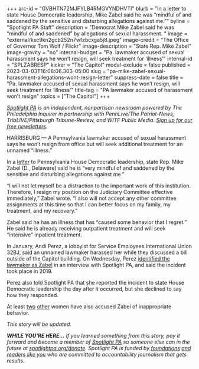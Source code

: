 +++
arc-id = "GVBHTN72MJFYLB4RMGVYNDHVTI"
blurb = "In a letter to state House Democratic leadership, Mike Zabel said he was “mindful of and saddened by the sensitive and disturbing allegations against me.”"
byline = "Spotlight PA Staff"
description = "Democrat Mike Zabel said he was “mindful of and saddened” by allegations of sexual harassment. "
image = "external/kxc9kn2gcb252n7wfzbcxga5j8.jpeg"
image-credit = "The Office of Governor Tom Wolf / Flickr"
image-description = "State Rep. Mike Zabel"
image-gravity = "no"
internal-budget = "Pa. lawmaker accused of sexual harassment says he won’t resign, will seek treatment for ‘illness’"
internal-id = "SPLZABRESP"
kicker = "The Capitol"
modal-exclude = false
published = 2023-03-03T16:08:06.303-05:00
slug = "pa-mike-zabel-sexual-harassment-allegations-wont-resign-letter"
suppress-date = false
title = "Pa. lawmaker accused of sexual harassment says he won’t resign, will seek treatment for ‘illness’"
title-tag = "PA lawmaker accused of harassment won’t resign"
topics = ["The Capitol"]
+++

<a href="https://www.spotlightpa.org/"><i>Spotlight PA</i></a><i> is an independent, nonpartisan newsroom powered by The Philadelphia Inquirer in partnership with PennLive/The Patriot-News, TribLIVE/Pittsburgh Tribune-Review, and WITF Public Media. </i><a href="https://www.spotlightpa.org/newsletters"><i>Sign up for our free newsletters</i></a><i>.</i>

HARRISBURG — A Pennsylvania lawmaker accused of sexual harassment says he won’t resign from office but will seek additional treatment for an unnamed “illness.”

In a <a href="https://www.scribd.com/document/629217366/Rep-Mike-Zabel-letter-to-leadership">letter</a> to Pennsylvania House Democratic leadership, state Rep. Mike Zabel (D., Delaware) said he is “very mindful of and saddened by the sensitive and disturbing allegations against me.”

<script src="https://www.spotlightpa.org/embed.js" async></script><div data-spl-embed-version="1" data-spl-src="https://www.spotlightpa.org/embeds/newsletter/"></div>


“I will not let myself be a distraction to the important work of this institution. Therefore, I resign my position on the Judiciary Committee effective immediately,” Zabel wrote. “I also will not accept any other committee assignments at this time so that I can better focus on my family, my treatment, and my recovery.”

Zabel said he has an illness that has “caused some behavior that I regret.” He said he is already receiving outpatient treatment and will seek “intensive” inpatient treatment. 

In January, Andi Perez, a lobbyist for Service Employees International Union 32BJ, said an unnamed lawmaker harassed her while they discussed a bill outside of the Capitol building. On Wednesday, Perez <a href="https://www.spotlightpa.org/news/2023/03/pa-house-mike-zabel-alleged-sexual-harassment-lobbyist/">identified the lawmaker as Zabel</a> in an interview with Spotlight PA, and said the incident took place in 2019.

Perez also told Spotlight PA that she reported the incident to state House Democratic leadership the day after it occurred, but she declined to say how they responded.

At least <a href="https://broadandliberty.com/2023/03/01/source-delaware-county-rep-mike-zabel-is-alleged-groper-of-lobbyist-also-sexually-propositioned-fellow-state-house-member/">two</a> <a href="https://medium.com/@colleenkennedy/in-the-summer-of-2018-i-was-hired-by-then-candidate-mike-zabel-to-be-his-campaign-manager-238efa354859">other</a> women have also accused Zabel of inappropriate behavior.

<i>This story will be updated.</i>

<i><b>WHILE YOU’RE HERE...</b></i><i> If you learned something from this story, pay it forward and become a member of </i><a href="https://www.spotlightpa.org/"><i>Spotlight PA</i></a><i> so someone else can in the future at </i><a href="http://spotlightpa.org/donate"><i>spotlightpa.org/donate</i></a><i>. Spotlight PA is funded by</i><a href="https://www.spotlightpa.org/support"><i> foundations</i></a><i> </i><a href="https://www.spotlightpa.org/support"><i>and readers like you</i></a><i> who are committed to accountability journalism that gets results.</i>
